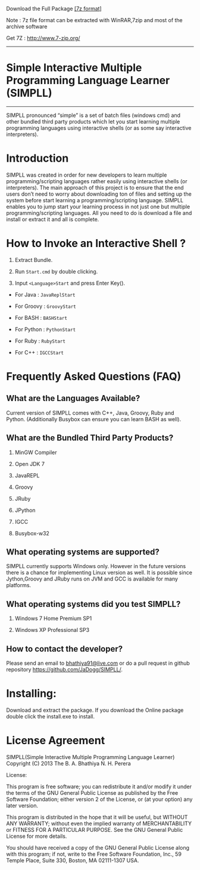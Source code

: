 Download the Full Package [[7z format]](https://dl.dropboxusercontent.com/u/17358151/SIMPLL.7z)

Note : 7z file format can be extracted with WinRAR,7zip and most of the archive software

Get 7Z : http://www.7-zip.org/

***


Simple Interactive Multiple Programming Language Learner (SIMPLL)
============
***

SIMPLL pronounced “simple” is a set of batch files (windows cmd) and
other bundled third party products which let you start learning multiple
programming languages using interactive shells (or as some say
interactive interpreters).

Introduction
============

SIMPLL was created in order for new developers to learn multiple
programming/scripting languages rather easily using interactive shells
(or interpreters). The main approach of this project is to ensure that
the end users don’t need to worry about downloading ton of files and
setting up the system before start learning a programming/scripting
language. SIMPLL enables you to jump start your learning process in not
just one but multiple programming/scripting languages. All you need to
do is download a file and install or extract it and all is complete.

How to Invoke an Interactive Shell ?
====================================

1.  Extract Bundle.

2.  Run `Start.cmd` by double clicking.

3.  Input `<Language>Start` and press Enter Key().

-   For Java : `JavaReplStart`

-   For Groovy : `GroovyStart`

-   For BASH : `BASHStart`

-   For Python : `PythonStart`

-   For Ruby : `RubyStart`

-   For C++ : `IGCCStart`

Frequently Asked Questions (FAQ)
================================

What are the Languages Available?
---------------------------------

Current version of SIMPLL comes with C++, Java, Groovy, Ruby and Python.
(Additionally Busybox can ensure you can learn BASH as well).

What are the Bundled Third Party Products?
------------------------------------------

1.  MinGW Compiler

2.  Open JDK 7

3.  JavaREPL

4.  Groovy

5.  JRuby

6.  JPython

7.  IGCC

8.  Busybox-w32

What operating systems are supported?
-------------------------------------

SIMPLL currently supports Windows only. However in the future versions
there is a chance for implementing Linux version as well. It is possible
since Jython,Groovy and JRuby runs on JVM and GCC is available for many
platforms.

What operating systems did you test SIMPLL?
-------------------------------------------

1.  Windows 7 Home Premium SP1

2.  Windows XP Professional SP3

How to contact the developer?
-----------------------------

Please send an email to <bhathiya91@live.com> or do a pull request in
github repository <https://github.com/JaDogg/SIMPLL/>.

Installing:
===========
Download and extract the package.
If you download the Online package double click the install.exe to install.

License Agreement
=================

SIMPLL(Simple Interactive Multiple Programming Language Learner)
Copyright (C) 2013 The B. A. Bhathiya N. H. Perera


License:

  This program is free software; you can redistribute it and/or modify it under
  the terms of the GNU General Public License as published by the Free Software
  Foundation; either version 2 of the License, or (at your option) any later 
  version.

  This program is distributed in the hope that it will be useful, but WITHOUT
  ANY WARRANTY; without even the implied warranty of MERCHANTABILITY or FITNESS
  FOR A PARTICULAR PURPOSE. See the GNU General Public License for more details.

  You should have received a copy of the GNU General Public License along with
  this program; if not, write to the Free Software Foundation, Inc., 59 Temple
  Place, Suite 330, Boston, MA 02111-1307 USA.

